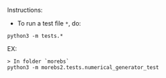 Instructions:

- To run a test file `*`, do:

```
python3 -m tests.*
```

EX:

```
> In folder `morebs` 
python3 -m morebs2.tests.numerical_generator_test
```
